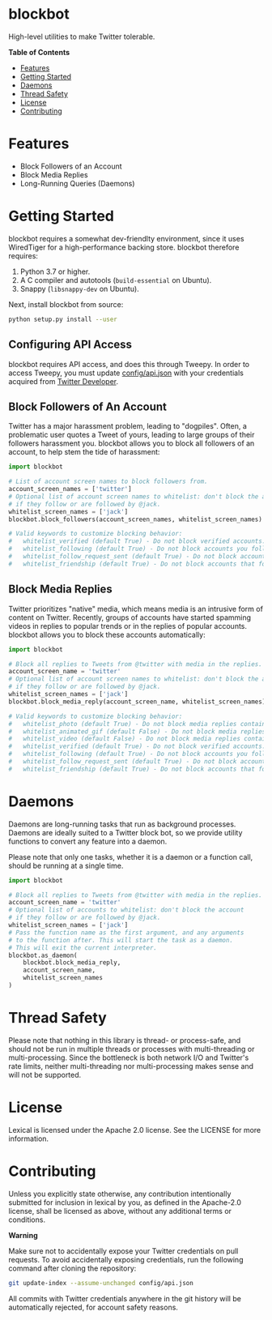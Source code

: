 blockbot
========

High-level utilities to make Twitter tolerable.

**Table of Contents**

- [Features](#features)
- [Getting Started](#getting-started)
- [Daemons](#daemons)
- [Thread Safety](#thread-safety)
- [License](#license)
- [Contributing](#contributing)

# Features

- Block Followers of an Account
- Block Media Replies
- Long-Running Queries (Daemons) 

# Getting Started

blockbot requires a somewhat dev-friendlty environment, since it uses WiredTiger for a high-performance backing store. blockbot therefore requires:

1. Python 3.7 or higher.
2. A C compiler and autotools (`build-essential` on Ubuntu).
2. Snappy (`libsnappy-dev` on Ubuntu).

Next, install blockbot from source:

```bash
python setup.py install --user
```

## Configuring API Access

blockbot requires API access, and does this through Tweepy. In order to access Tweepy, you must update [config/api.json](config/api.json) with your credentials acquired from [Twitter Developer](https://developer.twitter.com/).

## Block Followers of An Account

Twitter has a major harassment problem, leading to "dogpiles". Often, a problematic user quotes a Tweet of yours, leading to large groups of their followers harassment you. blockbot allows you to block all followers of an account, to help stem the tide of harassment:

```python
import blockbot

# List of account screen names to block followers from.
account_screen_names = ['twitter']
# Optional list of account screen names to whitelist: don't block the account
# if they follow or are followed by @jack.
whitelist_screen_names = ['jack']
blockbot.block_followers(account_screen_names, whitelist_screen_names)

# Valid keywords to customize blocking behavior:
#   whitelist_verified (default True) - Do not block verified accounts.
#   whitelist_following (default True) - Do not block accounts you follow.
#   whitelist_follow_request_sent (default True) - Do not block accounts you have sent follow requests to.
#   whitelist_friendship (default True) - Do not block accounts that follow you or you follow.
``` 

## Block Media Replies

Twitter prioritizes "native" media, which means media is an intrusive form of content on Twitter. Recently, groups of accounts have started spamming videos in replies to popular trends or in the replies of popular accounts. blockbot allows you to block these accounts automatically:

```python
import blockbot

# Block all replies to Tweets from @twitter with media in the replies.
account_screen_name = 'twitter'
# Optional list of account screen names to whitelist: don't block the account
# if they follow or are followed by @jack.
whitelist_screen_names = ['jack']
blockbot.block_media_reply(account_screen_name, whitelist_screen_names)

# Valid keywords to customize blocking behavior:
#   whitelist_photo (default True) - Do not block media replies containing photos.
#   whitelist_animated_gif (default False) - Do not block media replies containing animated GIFs.
#   whitelist_video (default False) - Do not block media replies containing video.
#   whitelist_verified (default True) - Do not block verified accounts.
#   whitelist_following (default True) - Do not block accounts you follow.
#   whitelist_follow_request_sent (default True) - Do not block accounts you have sent follow requests to.
#   whitelist_friendship (default True) - Do not block accounts that follow you or you follow.
``` 

# Daemons

Daemons are long-running tasks that run as background processes. Daemons are ideally suited to a Twitter block bot, so we provide utility functions to convert any feature into a daemon.

Please note that only one tasks, whether it is a daemon or a function call, should be running at a single time.

```python
import blockbot

# Block all replies to Tweets from @twitter with media in the replies.
account_screen_name = 'twitter'
# Optional list of accounts to whitelist: don't block the account
# if they follow or are followed by @jack.
whitelist_screen_names = ['jack']
# Pass the function name as the first argument, and any arguments
# to the function after. This will start the task as a daemon.
# This will exit the current interpreter.
blockbot.as_daemon(
    blockbot.block_media_reply, 
    account_screen_name, 
    whitelist_screen_names
)
```

# Thread Safety

Please note that nothing in this library is thread- or process-safe, and should not be run in multiple threads or processes with multi-threading or multi-processing. Since the bottleneck is both network I/O and Twitter's rate limits, neither multi-threading nor multi-processing makes sense and will not be supported.

# License

Lexical is licensed under the Apache 2.0 license. See the LICENSE for more information.

# Contributing

Unless you explicitly state otherwise, any contribution intentionally submitted for inclusion in lexical by you, as defined in the Apache-2.0 license, shall be licensed as above, without any additional terms or conditions.

**Warning**

Make sure not to accidentally expose your Twitter credentials on pull requests. To avoid accidentally exposing credentials, run the following command after cloning the repository:

```bash
git update-index --assume-unchanged config/api.json
```

All commits with Twitter credentials anywhere in the git history will be automatically rejected, for account safety reasons.
